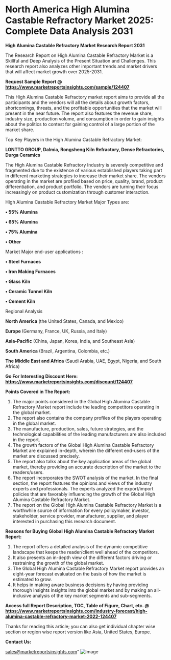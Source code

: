 # North America High Alumina Castable Refractory Market 2025: Complete Data Analysis 2031

<strong>High Alumina Castable Refractory Market Research Report 2031</strong>

The Research Report on High Alumina Castable Refractory Market is a Skillful and Deep Analysis of the Present Situation and Challenges. This research report also analyzes other important trends and market drivers that will affect market growth over 2025-2031.

<strong>Request Sample Report @ <a href=https://www.marketreportsinsights.com/sample/124407>https://www.marketreportsinsights.com/sample/124407</a></strong>

This High Alumina Castable Refractory market report aims to provide all the participants and the vendors will all the details about growth factors, shortcomings, threats, and the profitable opportunities that the market will present in the near future. The report also features the revenue share, industry size, production volume, and consumption in order to gain insights about the politics to contest for gaining control of a large portion of the market share.

Top Key Players in the High Alumina Castable Refractory Market:

<strong>LONTTO GROUP, Dalmia, Rongsheng Kiln Refractory, Dense Refractories, Durga Ceramics</strong>

The High Alumina Castable Refractory Industry is severely competitive and fragmented due to the existence of various established players taking part in different marketing strategies to increase their market share. The vendors operating in the market are profiled based on price, quality, brand, product differentiation, and product portfolio. The vendors are turning their focus increasingly on product customization through customer interaction.

High Alumina Castable Refractory Market Major Types are:

<strong>• 55% Alumina

• 65% Alumina

• 75% Alumina

• Other</strong>

Market Major end-user applications :

<strong>• Steel Furnaces

• Iron Making Furnaces

• Glass Kiln

• Ceramic Tunnel Kiln

• Cement Kiln</strong>

Regional Analysis

</u><strong><b>North America</b></strong> (the United States, Canada, and Mexico)

<strong><b>Europe </b></strong>(Germany, France, UK, Russia, and Italy)

<strong><b>Asia-Pacific</b></strong> (China, Japan, Korea, India, and Southeast Asia)

<strong><b>South America</b></strong> (Brazil, Argentina, Colombia, etc.)

<strong><b>The Middle East and Africa</b></strong> (Saudi Arabia, UAE, Egypt, Nigeria, and South Africa)

<strong>Go For Interesting Discount Here: <a href=https://www.marketreportsinsights.com/discount/124407>https://www.marketreportsinsights.com/discount/124407</a></strong>

<strong>Points Covered in The Report:</strong>
<ol>
  <li>The major points considered in the Global High Alumina Castable Refractory Market report include the leading competitors operating in the global market.</li>
  <li>The report also contains the company profiles of the players operating in the global market.</li>
  <li>The manufacture, production, sales, future strategies, and the technological capabilities of the leading manufacturers are also included in the report.</li>
  <li>The growth factors of the Global High Alumina Castable Refractory Market are explained in-depth, wherein the different end-users of the market are discussed precisely.</li>
  <li>The report also talks about the key application areas of the global market, thereby providing an accurate description of the market to the readers/users.</li>
  <li>The report incorporates the SWOT analysis of the market. In the final section, the report features the opinions and views of the industry experts and professionals. The experts analyzed the export/import policies that are favorably influencing the growth of the Global High Alumina Castable Refractory Market.</li>
  <li>The report on the Global High Alumina Castable Refractory Market is a worthwhile source of information for every policymaker, investor, stakeholder, service provider, manufacturer, supplier, and player interested in purchasing this research document.</li>
</ol>
<strong>Reasons for Buying Global High Alumina Castable Refractory Market Report:</strong>

<ol>
  <li>The report offers a detailed analysis of the dynamic competitive landscape that keeps the reader/client well ahead of the competitors.</li>
  <li>It also presents an in-depth view of the different factors driving or restraining the growth of the global market.</li>
  <li>The Global High Alumina Castable Refractory Market report provides an eight-year forecast evaluated on the basis of how the market is estimated to grow.</li>
  <li>It helps in making aware business decisions by having providing thorough insights insights into the global market and by making an all-inclusive analysis of the key market segments and sub-segments.</li>
</ol>
<strong>Access full Report Description, TOC, Table of Figure, Chart, etc. @ <a href=https://www.marketreportsinsights.com/industry-forecast/high-alumina-castable-refractory-market-2022-124407>https://www.marketreportsinsights.com/industry-forecast/high-alumina-castable-refractory-market-2022-124407</a></strong>


Thanks for reading this article; you can also get individual chapter wise section or region wise report version like Asia, United States, Europe.

<strong>Contact Us:</strong>

sales@marketreportsinsights.com"
![image](https://github.com/user-attachments/assets/76019024-e74d-4163-8ffb-7634954fe9d8)

